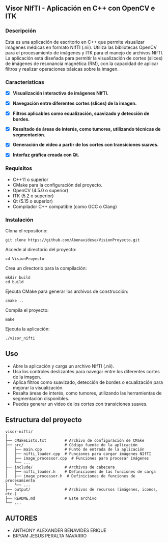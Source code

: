 ## Visor NIfTI - Aplicación en C++ con OpenCV e ITK

### Descripción
Esta es una aplicación de escritorio en C++ que permite visualizar imágenes médicas en formato NIfTI (.nii). Utiliza las bibliotecas OpenCV para el procesamiento de imágenes y ITK para el manejo de archivos NIfTI. La aplicación está diseñada para permitir la visualización de cortes (slices) de imágenes de resonancia magnética (RM), con la capacidad de aplicar filtros y realizar operaciones básicas sobre la imagen.

### Características

- [x] **Visualización interactiva de imágenes NIfTI.**
- [x] **Navegación entre diferentes cortes (slices) de la imagen.**
- [x] **Filtros aplicables como ecualización, suavizado y detección de bordes.**
- [x] **Resaltado de áreas de interés, como tumores, utilizando técnicas de segmentación.**
- [x] **Generación de video a partir de los cortes con transiciones suaves.**
- [x] **Interfaz gráfica creada con Qt.**


### Requisitos
- C++11 o superior
- CMake para la configuración del proyecto.
- OpenCV (4.5.0 o superior)
- ITK (5.2 o superior)
- Qt (5.15 o superior)
- Compilador C++ compatible (como GCC o Clang)

### Instalación
Clona el repositorio:
```text
git clone https://github.com/Abenavidese/VisionProyecto.git
```

Accede al directorio del proyecto:
```text
cd VisionProyecto
```

Crea un directorio para la compilación:
```text
mkdir build
cd build
```
Ejecuta CMake para generar los archivos de construcción:

```text
cmake ..
```

Compila el proyecto:
```text
make
```

Ejecuta la aplicación:
```text
./visor_nifti
```
## Uso

- Abre la aplicación y carga un archivo NIfTI (.nii).
- Usa los controles deslizantes para navegar entre los diferentes cortes de la imagen.
- Aplica filtros como suavizado, detección de bordes o ecualización para mejorar la visualización.
- Resalta áreas de interés, como tumores, utilizando las herramientas de segmentación disponibles.
- Puedes generar un video de los cortes con transiciones suaves.

## Estructura del proyecto

```text
visor-nifti/
│
├── CMakeLists.txt        # Archivo de configuración de CMake
├── src/                  # Código fuente de la aplicación
│   ├── main.cpp          # Punto de entrada de la aplicación
│   ├── nifti_loader.cpp  # Funciones para cargar imágenes NIfTI
│   ├── image_processor.cpp  # Funciones para procesar imágenes
│   └── ...
├── include/              # Archivos de cabecera
│   ├── nifti_loader.h    # Definiciones de las funciones de carga
│   ├── image_processor.h  # Definiciones de funciones de procesamiento
│   └── ...
├── output/               # Archivos de recursos (imágenes, iconos, etc.)
├── README.md             # Este archivo
└── ...
```

## AUTORES

- ANTHONY ALEXANDER BENAVIDES ERIQUE
- BRYAM JESUS PERALTA NAVARRO
















